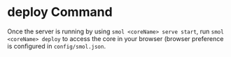 # deploy Command

Once the server is running by using `smol <coreName> serve start`, run `smol <coreName> deploy` to access the core in your browser (browser preference is configured in `config/smol.json`.
